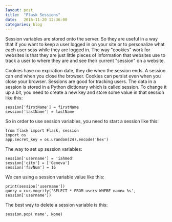 ```yaml
---
layout: post
title:  "Flask Sessions"
date:   2016-11-20 12:36:00
categories: blog
---
```


Session variables are stored onto the server. So they are useful in a way that if you want to keep a user logged in
on your site or to personalize what each user sess while they are logged in. The way "cookies" work for websites
is that they are just little pieces of information that websites use to track a user to where they are and see 
their current "session" on a website.

Cookies have no expiration date, they die when the session ends. A session can end when you close the browser. Cookies
can persist even when you close your browser. Sessions are good for tracking users. The data in a session is stored in
a Python dictionary which is called session. To change it up a bit, you need to create a new key and store some value
in that session like this:

    session['firstName'] = firstName
    session['lastName'] = lastName
    
So in order to use session variables, you need to start a session like this:

    from flask import Flask, session
    import os
    app.secret_key = os.urandom(24).encode('hex')

The way to set up session variables:

    session['username'] = 'iahmed'
    session['city'] = ['Geneva']
    session['favNum'] = 16

We can using a session variable value like this:

    print(session['username'])
    query = cur.mogrify('SELECT * FROM users WHERE name= %s', session['username'])

The best way to delete a session variable is this:

    session.pop('name', None)
